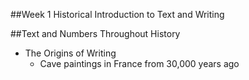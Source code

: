 ##Week 1 Historical Introduction to Text and Writing

##Text and Numbers Throughout History

- The Origins of Writing
    - Cave paintings in France from 30,000 years ago
